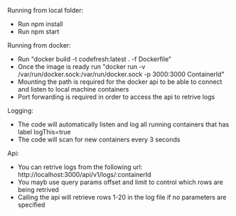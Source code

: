 Running from local folder:

 - Run npm install
 - Run npm start

Running from docker:

 - Run "docker build -t codefresh:latest . -f Dockerfile"
 - Once the image is ready run "docker run -v /var/run/docker.sock:/var/run/docker.sock -p 3000:3000 ContainerId"
 - Mounting the path is required for the docker api to be able to connect and listen to local machine containers
 - Port forwarding is required in order to access the api to retrive logs

Logging:

  - The code will automatically listen and log all running containers that has label logThis=true
  - The code will scan for new containers every 3 seconds

Api:
 - You can retrive logs from the following url:
   http://localhost:3000/api/v1/logs/:containerId
 - You mayb use query params offset and limit to control which rows are being retrived
 - Calling the api will retrieve rows 1-20 in the log file if no parameters are specified

